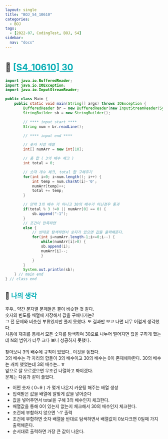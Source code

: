 ```yaml
---
layout: single
title: "BOJ_S4_10610"
categories:
  - BOJ
tags:
  - [2022-07, CodingTest, BOJ, S4]
sidebar:
  nav: "docs"
---
```


# 📁 <b><a style="color:#00adb5" href="https://www.acmicpc.net/problem/10610" target=_blank>[S4_10610] 30</a></b>

```java
import java.io.BufferedReader;
import java.io.IOException;
import java.io.InputStreamReader;

public class Main {
	public static void main(String[] args) throws IOException {
		BufferedReader br = new BufferedReader(new InputStreamReader(System.in));
		StringBuilder sb = new StringBuilder();

		// **** input start ****
		String num = br.readLine();

		// **** input end ****

		// 숫자 저장 배열
		int[] numArr = new int[10];

		// 총 합 ( 3의 배수 체크 )
		int total = 0;

		// 숫자 개수 체크, total 합 구해주기
		for(int i=0; i<num.length(); i++) {
			int temp = num.charAt(i)-'0';
			numArr[temp]++;
			total += temp;
		}

		// 만약 3의 배수 가 아니고 30의 배수가 아닌경우 통과
		if(total % 3 !=0 || numArr[0] == 0) {
			sb.append("-1");
		}
		// 조건이 만족하면
		else {
			// 반대로 탐색하면서 숫자가 있으면 값을 출력해준다.
			for(int i=numArr.length-1;i>=0;i--) {
				while(numArr[i]>0) {
				sb.append(i);
				numArr[i]--;
				}
			}
		}
		System.out.println(sb);
	} // main end
} // class end
```

## 🤔 <b><a style="color:#00adb5">나의 생각</a></b>

후우.. 약간 문자열 문제들은 결이 비슷한 것 같다.<br>
숫자의 빈도를 배열에 저장해서 값을 구해나가는?<br>
그 전 문제와 비슷한 부류였지만 풀지 못했다. 또 결과만 보고 나면 너무 어렵게 생각했다.<br>
처음에 재귀를 통해서 모든 숫자를 탐색하며 30으로 나누어 떨어지면 값을 구하게 했는데 N의 범위가 너무 크다 보니 성공하지 못했다.<br>
<br>
찾아보니 3의 배수에 규칙이 있었다.. 이것을 놓쳤다. <br>
3의 배수는 각 자리의 합들이 3의 배수이고 30의 배수는 0이 존재해야한다. 30의 배수는 캐치 했었는데 3의 배수는.. ㅎ<br>
앞으로 잘 모르겠으면 무조건 나열하고 봐야겠다.<br>
문제는 다음과 같이 풀었다.

- 어떤 숫자 ( 0~9 ) 가 몇개 나온지 카운팅 해주는 배열 생성
- 입력받은 값을 배열에 알맞게 값을 넣어준다
- 값을 넣어주면서 total을 구해 3의 배수인지 체크한다.
- 배열값을 통해 0이 있는지 없는지 체크해서 30의 배수인지 체크한다.
- 조건에 부합하지 않으면 '-1' 출력
- 조건에 부합하면 숫자 배열을 반대로 탐색하면서 배열값이 0보다크면 0일때 가지 출력해준다.
- 순서대로 출력하면 가장 큰 값이 나온다.
